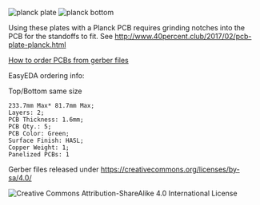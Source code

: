 ![planck plate](PlanckPCBTop.png)
![planck bottom](PlanckPCBBottom.png)

Using these plates with a Planck PCB requires grinding notches into the PCB for the standoffs to fit. See http://www.40percent.club/2017/02/pcb-plate-planck.html

[How to order PCBs from gerber files](http://www.40percent.club/2017/03/ordering-pcb.html)

EasyEDA ordering info:

Top/Bottom same size

    233.7mm Max* 81.7mm Max;
    Layers: 2;
    PCB Thickness: 1.6mm;
    PCB Qty.: 5;
    PCB Color: Green;
    Surface Finish: HASL;
    Copper Weight: 1;
    Panelized PCBs: 1


Gerber files released under https://creativecommons.org/licenses/by-sa/4.0/

![Creative Commons Attribution-ShareAlike 4.0 International License](https://i.creativecommons.org/l/by-sa/4.0/88x31.png)

